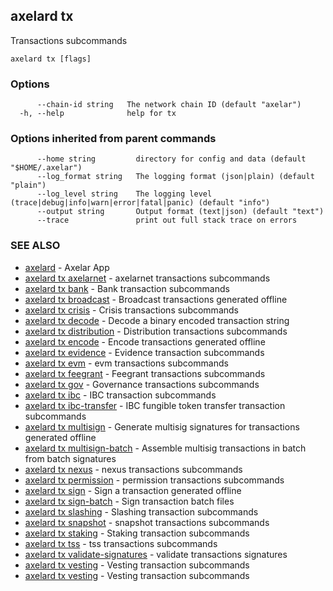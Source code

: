 ## axelard tx

Transactions subcommands

```
axelard tx [flags]
```

### Options

```
      --chain-id string   The network chain ID (default "axelar")
  -h, --help              help for tx
```

### Options inherited from parent commands

```
      --home string         directory for config and data (default "$HOME/.axelar")
      --log_format string   The logging format (json|plain) (default "plain")
      --log_level string    The logging level (trace|debug|info|warn|error|fatal|panic) (default "info")
      --output string       Output format (text|json) (default "text")
      --trace               print out full stack trace on errors
```

### SEE ALSO

- [axelard](axelard.md)	 - Axelar App
- [axelard tx axelarnet](axelard_tx_axelarnet.md)	 - axelarnet transactions subcommands
- [axelard tx bank](axelard_tx_bank.md)	 - Bank transaction subcommands
- [axelard tx broadcast](axelard_tx_broadcast.md)	 - Broadcast transactions generated offline
- [axelard tx crisis](axelard_tx_crisis.md)	 - Crisis transactions subcommands
- [axelard tx decode](axelard_tx_decode.md)	 - Decode a binary encoded transaction string
- [axelard tx distribution](axelard_tx_distribution.md)	 - Distribution transactions subcommands
- [axelard tx encode](axelard_tx_encode.md)	 - Encode transactions generated offline
- [axelard tx evidence](axelard_tx_evidence.md)	 - Evidence transaction subcommands
- [axelard tx evm](axelard_tx_evm.md)	 - evm transactions subcommands
- [axelard tx feegrant](axelard_tx_feegrant.md)	 - Feegrant transactions subcommands
- [axelard tx gov](axelard_tx_gov.md)	 - Governance transactions subcommands
- [axelard tx ibc](axelard_tx_ibc.md)	 - IBC transaction subcommands
- [axelard tx ibc-transfer](axelard_tx_ibc-transfer.md)	 - IBC fungible token transfer transaction subcommands
- [axelard tx multisign](axelard_tx_multisign.md)	 - Generate multisig signatures for transactions generated offline
- [axelard tx multisign-batch](axelard_tx_multisign-batch.md)	 - Assemble multisig transactions in batch from batch signatures
- [axelard tx nexus](axelard_tx_nexus.md)	 - nexus transactions subcommands
- [axelard tx permission](axelard_tx_permission.md)	 - permission transactions subcommands
- [axelard tx sign](axelard_tx_sign.md)	 - Sign a transaction generated offline
- [axelard tx sign-batch](axelard_tx_sign-batch.md)	 - Sign transaction batch files
- [axelard tx slashing](axelard_tx_slashing.md)	 - Slashing transaction subcommands
- [axelard tx snapshot](axelard_tx_snapshot.md)	 - snapshot transactions subcommands
- [axelard tx staking](axelard_tx_staking.md)	 - Staking transaction subcommands
- [axelard tx tss](axelard_tx_tss.md)	 - tss transactions subcommands
- [axelard tx validate-signatures](axelard_tx_validate-signatures.md)	 - validate transactions signatures
- [axelard tx vesting](axelard_tx_vesting.md)	 - Vesting transaction subcommands
- [axelard tx vesting](axelard_tx_vesting.md)	 - Vesting transaction subcommands
